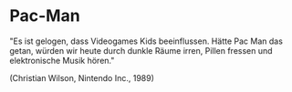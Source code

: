 # Pac-Man
"Es ist gelogen, dass Videogames Kids beeinflussen. Hätte Pac Man das getan, würden wir heute durch dunkle Räume irren, Pillen fressen und elektronische Musik hören."

(Christian Wilson, Nintendo Inc., 1989)
